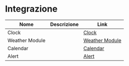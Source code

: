 # Integrazione

| Nome           | Descrizione | Link                                                                     |
| -------------- | ----------- | ------------------------------------------------------------------------ |
| Clock          |             | [Clock](https://docs.magicmirror.builders/modules/clock.html)            |
| Weather Module |             | [Weather Module](https://docs.magicmirror.builders/modules/weather.html) |
| Calendar       |             | [Calendar](https://docs.magicmirror.builders/modules/calendar.html)      |
| Alert          |             | [Alert](https://docs.magicmirror.builders/modules/alert.html)            |
